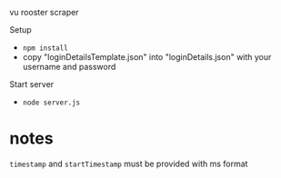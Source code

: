 vu rooster scraper

Setup
- `npm install`
- copy "loginDetailsTemplate.json" into "loginDetails.json" with your username and password

Start server
- `node server.js`

# notes
`timestamp` and `startTimestamp` must be provided with ms format